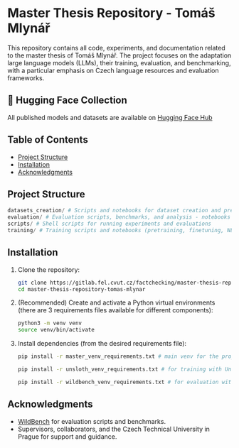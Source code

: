 # Master Thesis Repository - Tomáš Mlynář

This repository contains all code, experiments, and documentation related to the master thesis of Tomáš Mlynář. The project focuses on the adaptation large language models (LLMs), their training, evaluation, and benchmarking, with a particular emphasis on Czech language resources and evaluation frameworks.

## 🤗 Hugging Face Collection
All published models and datasets are available on [Hugging Face Hub](https://huggingface.co/collections/ctu-aic/llm-adaptation-to-czech-language-6827770d79ec2864247e3ede)
## Table of Contents

- [Project Structure](#project-structure)
- [Installation](#installation)
- [Acknowledgments](#acknowledgments)

## Project Structure
```python
datasets_creation/ # Scripts and notebooks for dataset creation and preprocessing 
evaluation/ # Evaluation scripts, benchmarks, and analysis - notebooks 
scripts/ # Shell scripts for running experiments and evaluations 
training/ # Training scripts and notebooks (pretraining, finetuning, NLI, etc.)
```

## Installation

1. Clone the repository:
    ```sh
    git clone https://gitlab.fel.cvut.cz/factchecking/master-thesis-repository-tomas-mlynar.git
    cd master-thesis-repository-tomas-mlynar
    ```

2. (Recommended) Create and activate a Python virtual environments (there are 3 requirements files available for different components):
    ```sh
    python3 -m venv venv
    source venv/bin/activate
    ```

3. Install dependencies (from the desired requirements file):
    ```sh
    pip install -r master_venv_requirements.txt # main venv for the project
    ```
    ```sh
    pip install -r unsloth_venv_requirements.txt # for training with Unsloth
    ```
    ```sh
    pip install -r wildbench_venv_requirements.txt # for evaluation with WildBench
    ```

## Acknowledgments

- [WildBench](https://github.com/allenai/WildBench) for evaluation scripts and benchmarks.
- Supervisors, collaborators, and the Czech Technical University in Prague for support and guidance.
